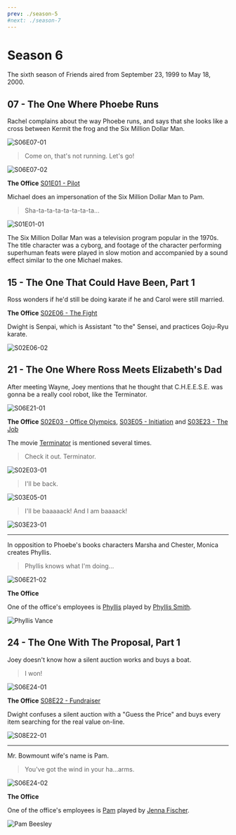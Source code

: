 ```yaml
---
prev: ./season-5
#next: ./season-7
---
```


# Season 6

The sixth season of Friends aired from September 23, 1999 to May 18, 2000.

## 07 - The One Where Phoebe Runs

Rachel complains about the way Phoebe runs, and says that she looks like
a cross between Kermit the frog and the Six Million Dollar Man.

![S06E07-01](./img/friends/S06E07-01.png)

> Come on, that's not running. Let's go!

![S06E07-02](./img/friends/S06E07-02.png)

**The Office** [S01E01 - Pilot](https://theoffice.fandom.com/wiki/Pilot)

Michael does an impersonation of the Six Million Dollar Man to Pam.

> Sha-ta-ta-ta-ta-ta-ta-ta...

![S01E01-01](./img/office/S01E01-01.png)

The Six Million Dollar Man was a television program popular in the 1970s.
The title character was a cyborg, and footage of the character performing
superhuman feats were played in slow motion and accompanied by a sound effect
similar to the one Michael makes.

## 15 - The One That Could Have Been, Part 1

Ross wonders if he'd still be doing karate if he and Carol were still married.

**The Office** [S02E06 - The Fight](https://theoffice.fandom.com/wiki/The_Fight)

Dwight is Senpai, which is Assistant "to the" Sensei, and practices Goju-Ryu karate.

![S02E06-02](./img/office/S02E06-02.png)

## 21 - The One Where Ross Meets Elizabeth's Dad

After meeting Wayne, Joey mentions that he thought that C.H.E.E.S.E. was gonna
be a really cool robot, like the Terminator.

![S06E21-01](./img/friends/S06E21-01.png)

**The Office** [S02E03 - Office Olympics](https://theoffice.fandom.com/wiki/Office_Olympics),
[S03E05 - Initiation](https://theoffice.fandom.com/wiki/Initiation)
and [S03E23 - The Job](https://theoffice.fandom.com/wiki/The_Job)

The movie [Terminator](https://www.imdb.com/title/tt0088247/?ref_=nv_sr_3) is mentioned several times.

> Check it out. Terminator.

![S02E03-01](./img/office/S02E03-01.png)

> I'll be back.

![S03E05-01](./img/office/S03E05-01.png)

> I'll be baaaaack! And I am baaaack!

![S03E23-01](./img/office/S03E23-01.png)

---

In opposition to Phoebe's books characters Marsha and Chester, Monica
creates Phyllis.

> Phyllis knows what I'm doing...

![S06E21-02](./img/friends/S06E21-02.png)

**The Office**

One of the office's employees is [Phyllis](https://theoffice.fandom.com/wiki/Phyllis_Vance)
played by [Phyllis Smith](https://theoffice.fandom.com/wiki/Phyllis_Smith).

![Phyllis Vance](./img/office/Phyllis_Vance.jpg)

## 24 - The One With The Proposal, Part 1

Joey doesn't know how a silent auction works and buys a boat.

> I won!

![S06E24-01](./img/friends/S06E24-01.png)

**The Office** [S08E22 - Fundraiser](https://theoffice.fandom.com/wiki/Fundraiser)

Dwight confuses a silent auction with a "Guess the Price" and buys every
item searching for the real value on-line.

![S08E22-01](./img/office/S08E22-01.png)

---

Mr. Bowmount wife's name is Pam.

> You've got the wind in your ha...arms.

![S06E24-02](./img/friends/S06E24-02.png)

**The Office**

One of the office's employees is [Pam](https://theoffice.fandom.com/wiki/Pam_Halpert)
played by [Jenna Fischer](https://theoffice.fandom.com/wiki/Jenna_Fischer).

![Pam Beesley](./img/office/Pam_Beesley.jpg)
